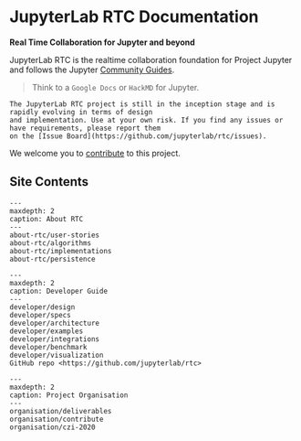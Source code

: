 JupyterLab RTC Documentation
=========================

**Real Time Collaboration for Jupyter and beyond**

JupyterLab RTC is the realtime collaboration foundation for Project Jupyter and follows the Jupyter [Community Guides](https://jupyter.readthedocs.io/en/latest/community/content-community.html).

> Think to a `Google Docs` or `HackMD` for Jupyter.

```{note}
The JupyterLab RTC project is still in the inception stage and is rapidly evolving in terms of design
and implementation. Use at your own risk. If you find any issues or have requirements, please report them 
on the [Issue Board](https://github.com/jupyterlab/rtc/issues).
```

We welcome you to [contribute](organisation/contribute) to this project.

## Site Contents

```{toctree}
---
maxdepth: 2
caption: About RTC
---
about-rtc/user-stories
about-rtc/algorithms
about-rtc/implementations
about-rtc/persistence
```

```{toctree}
---
maxdepth: 2
caption: Developer Guide
---
developer/design
developer/specs
developer/architecture
developer/examples
developer/integrations
developer/benchmark
developer/visualization
GitHub repo <https://github.com/jupyterlab/rtc>
```

```{toctree}
---
maxdepth: 2
caption: Project Organisation
---
organisation/deliverables
organisation/contribute
organisation/czi-2020
```
